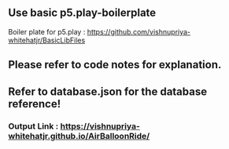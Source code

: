 
## Use basic p5.play-boilerplate
Boiler plate for p5.play : https://github.com/vishnupriya-whitehatjr/BasicLibFiles

## Please refer to code notes for explanation.
## Refer to database.json for the database reference!

### Output Link : https://vishnupriya-whitehatjr.github.io/AirBalloonRide/
